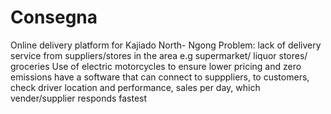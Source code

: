 # Consegna
Online delivery platform for Kajiado North- Ngong
Problem: lack of delivery service from suppliers/stores in the area e.g supermarket/ liquor stores/ groceries
Use of electric motorcycles to ensure lower pricing and zero emissions
have a software that can connect to supppliers, to customers, check driver location and performance, sales per day, which vender/supplier responds fastest
